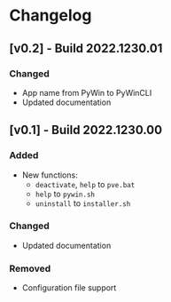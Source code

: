 # Changelog

## [v0.2] - Build 2022.1230.01

### Changed

- App name from PyWin to PyWinCLI
- Updated documentation

## [v0.1] - Build 2022.1230.00

### Added

- New functions:
	+ `deactivate`, `help` to `pve.bat`
	+ `help` to `pywin.sh`
	+ `uninstall` to `installer.sh`

### Changed

- Updated documentation

### Removed

- Configuration file support

